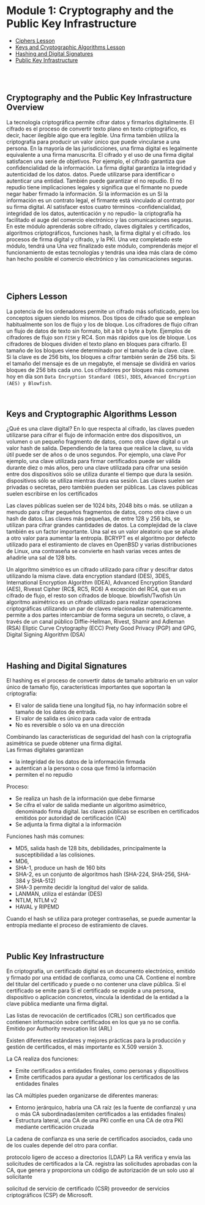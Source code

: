 
# Module 1: Cryptography and the Public Key Infrastructure
   - [Ciphers Lesson](#Ciphers-Lesson)
   - [Keys and Cryptographic Algorithms Lesson](#Keys-and-Cryptographic-Algorithms-Lesson)
   - [Hashing and Digital Signatures](#Hashing-and-Digital-Signatures)
   - [Public Key Infrastructure](#Public-Key-Infrastructure)


<br>

<br>

## Cryptography and the Public Key Infrastructure Overview

La tecnología criptográfica permite cifrar datos y firmarlos digitalmente. El cifrado es el proceso de
convertir texto plano en texto criptográfico, es decir, hacer ilegible algo que era legible. Una firma
también utiliza la criptografía para producir un valor único que puede vincularse a una persona. En la mayoría de las jurisdicciones, una
firma digital es legalmente equivalente a una firma manuscrita.
El cifrado y el uso de una firma digital satisfacen una serie de objetivos. Por ejemplo, el cifrado garantiza que
confidencialidad de la información. La firma digital garantiza la integridad y autenticidad de los datos.
datos. Puede utilizarse para identificar o autenticar una entidad. También puede garantizar el no repudio. El no repudio tiene
implicaciones legales y significa que el firmante no puede negar haber firmado la información. Si la información es un
Si la información es un contrato legal, el firmante está vinculado al contrato por su firma digital.
Al satisfacer estos cuatro términos -confidencialidad, integridad de los datos, autenticación y no repudio- la criptografía
ha facilitado el auge del comercio electrónico y las comunicaciones seguras.
En este módulo aprenderás sobre cifrado, claves digitales y certificados, algoritmos criptográficos, funciones hash, la firma digital y el cifrado.
los procesos de firma digital y cifrado, y la PKI. Una vez completado este módulo, tendrá una
Una vez finalizado este módulo, comprenderás mejor el funcionamiento de estas tecnologías y tendrás una idea más clara de cómo han hecho posible el comercio electrónico y las comunicaciones seguras.

<br>

<br>

## Ciphers Lesson

La potencia de los ordenadores permite un cifrado más sofisticado, pero los conceptos siguen siendo los mismos. Dos
tipos de cifrado que se emplean habitualmente son los de flujo y los de bloque.
Los cifradores de flujo cifran un flujo de datos de texto sin formato, bit a bit o byte a byte. Ejemplos de cifradores de flujo son `FISH`
y RC4. Son más rápidos que los de bloque.
Los cifradores de bloques dividen el texto plano en bloques para cifrarlo. El tamaño de los bloques viene determinado por el tamaño de la clave.
clave. Si la clave es de 256 bits, los bloques a cifrar también serán de 256 bits. Si el tamaño del mensaje es de un
megabyte, el mensaje se dividirá en varios bloques de 256 bits cada uno.
Los cifradores por bloques más comunes hoy en día son `Data Encryption Standard (DES)`, `3DES`, `Advanced Encryption
(AES) y Blowfish`.

<br>

## Keys and Cryptographic Algorithms Lesson

¿Qué es una clave digital?
En lo que respecta al cifrado, las claves pueden utilizarse para cifrar el flujo de información entre dos dispositivos, un volumen
o un pequeño fragmento de datos, como otra clave digital o un valor hash de salida.
Dependiendo de la tarea que realice la clave, su vida útil puede ser de años o de unos segundos. Por ejemplo, una clave
Por ejemplo, una clave utilizada para firmar certificados puede ser válida durante diez o más años, pero una clave utilizada para cifrar una sesión entre dos dispositivos sólo se utiliza durante el tiempo que dura la sesión.
dispositivos sólo se utiliza mientras dura esa sesión.
Las claves suelen ser privadas o secretas, pero también pueden ser públicas. Las claves públicas suelen escribirse en los
certificados

Las claves públicas suelen ser de 1024 bits, 2048 bits o más. se utilizan a menudo para cifrar pequeños fragmentos de datos, como otra clave o
un hash de datos. 
Las claves más pequeñas, de entre 128 y 256 bits, se utilizan para cifrar grandes cantidades de datos.
La complejidad de la clave también es un factor importante.
Una sal es un valor aleatorio que se añade a otro valor para aumentar la entropía.
BCRYPT es el algoritmo por defecto utilizado para el estiramiento de claves en OpenBSD y varias distribuciones de Linux, una contraseña se convierte en hash varias veces antes de añadirle una sal de 128 bits.

Un algoritmo simétrico es un cifrado utilizado para cifrar y descifrar datos utilizando la misma clave. data encryption standard (DES), 3DES, International Encryption Algorithm (IDEA), Advanced Encryption Standard (AES), Rivesst Cipher (RC$, RC5, RC6) A excepción del RC4, que es un cifrado de flujo, el resto son cifrados de bloque. blowfish/Twofish
Un algoritmo asimétrico es un cifrado utilizado para realizar operaciones criptográficas utilizando un par de claves relacionadas matemáticamente. permite a dos partes intercambiar de forma segura un secreto, o clave, a través de un canal público Diffie-Hellman, Rivest, Shamir and Adleman (RSA) Eliptic Curve Crytography (ECC) Prety Good Privacy (PGP) and GPG, Digital Signing Algorithm (DSA)

<br>

## Hashing and Digital Signatures

El hashing es el proceso de convertir datos de tamaño arbitrario en un valor único de tamaño fijo, características importantes que soportan la criptografía:
- El valor de salida tiene una longitud fija, no hay información sobre el tamaño de los datos de entrada.
- El valor de salida es único para cada valor de entrada
- No es reversible o sólo va en una dirección

Combinando las características de seguridad del hash con la criptografía asimétrica se puede obtener una firma digital.<br>
Las firmas digitales garantizan 
- la integridad de los datos de la información firmada
- autentican a la persona o cosa que firmó la información 
- permiten el no repudio 

Proceso:
- Se realiza un hash de la información que debe firmarse
- Se cifra el valor de salida mediante un algoritmo asimétrico, denominado firma digital. las claves públicas se escriben en certificados emitidos por autoridad de certificación (CA)
- Se adjunta la firma digital a la información

Funciones hash más comunes:
-  MD5, salida hash de 128 bits, debilidades, principalmente la susceptibilidad a las colisiones.
- MD6, 
- SHA-1, produce un hash de 160 bits
- SHA-2, es un conjunto de algoritmos hash (SHA-224, SHA-256, SHA-384
y SHA-512)
- SHA-3 permite decidir la longitud del valor de salida.
- LANMAN, utiliza el estándar
(DES)
- NTLM, NTLM v2
- HAVAL y RIPEMD

Cuando el hash se utiliza para proteger contraseñas, se puede aumentar la entropía mediante el proceso de estiramiento de claves.

<br>

## Public Key Infrastructure

En criptografía, un certificado digital es un documento electrónico, emitido y firmado por una entidad de confianza, como una CA.
Contiene el nombre del titular del certificado y puede o no contener una clave pública. Si el certificado se emite para
Si el certificado se expide a una persona, dispositivo o aplicación concretos, vincula la identidad de la entidad a la clave pública mediante una firma digital.

Las listas de revocación de certificados (CRL) son certificados que contienen información sobre certificados en los que ya no se confía. Emitido por Authority revocation list (ARL)

Existen diferentes estándares y mejores prácticas para la producción y gestión de certificados, el más importante es X.509 versión 3. 

La CA realiza dos funciones:
- Emite certificados a entidades finales, como personas y dispositivos
- Emite certificados para ayudar a gestionar los certificados de las entidades finales

las CA múltiples pueden organizarse de diferentes maneras:
- Entorno jerárquico, habría una CA raíz (es la fuente de confianza) y una o más CA subordinadas(emiten certificados a las entidades finales)
- Estructura lateral, una CA de una PKI confíe en una CA de otra PKI mediante certificación cruzada

La cadena de confianza es una serie de certificados asociados, cada uno de los cuales depende del otro para confiar.

protocolo ligero de acceso a directorios (LDAP)
La RA verifica y envía las solicitudes de certificados a la CA. registra las solicitudes aprobadas con la CA, que genera y proporciona un código de autorización de un solo uso al solicitante

solicitud de servicio de certificado (CSR)
proveedor de servicios criptográficos (CSP) de Microsoft.


<br>
